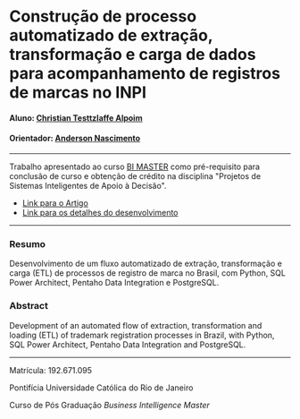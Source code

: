 # Construção de processo automatizado de extração, transformação e carga de dados para acompanhamento de registros de marcas no INPI

#### Aluno: [Christian Testtzlaffe Alpoim](https://github.com/testtzlaffe)
#### Orientador: [Anderson Nascimento](https://github.com/insightds)

---

Trabalho apresentado ao curso [BI MASTER](https://ica.puc-rio.ai/bi-master) como pré-requisito para conclusão de curso e obtenção de crédito na disciplina "Projetos de Sistemas Inteligentes de Apoio à Decisão".

- [Link para o Artigo](/anexos/Artigo.pdf)
- [Link para os detalhes do desenvolvimento](/desenvolvimento.md)

---

### Resumo

Desenvolvimento de um fluxo automatizado de extração, transformação e carga (ETL) de processos de registro de marca no Brasil, com Python, SQL Power Architect, Pentaho Data Integration e PostgreSQL.

### Abstract

Development of an automated flow of extraction, transformation and loading (ETL) of trademark registration processes in Brazil, with Python, SQL Power Architect, Pentaho Data Integration and PostgreSQL.

---

Matrícula: 192.671.095

Pontifícia Universidade Católica do Rio de Janeiro

Curso de Pós Graduação *Business Intelligence Master*
